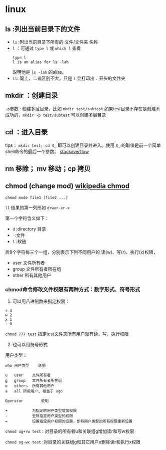# linux

## ls :列出当前目录下的文件

- `ls` :列出当前目录下所有的 文件/文件夹 名称
- `l` ：可通过 `type l` 或 `whick l` 查看
    ```
    type l
    l is an alias for ls -lah
    ```
    说明他是 `ls -lah` 的alias。
- `ll`: 同上，二者区别不大，只是 `l` 会打印出 `.` 开头的文件夹

## mkdir ：创建目录

`-p`参数 : 创建多层目录，比如 `mkdir test/subtest` 如果test目录不存在是创建不成功的，`mkdir -p test/subtest` 可以创建多层目录

## cd ：进入目录

tips： `mkdir test; cd $_` 即可以创建目录并进入。使用 `$_` 的取值是前一个简单shell命令的最后一个参数。 [stackoverflow](https://stackoverflow.com/questions/30154694/what-does-cd-mean/30154711)

## rm 移除； mv 移动；cp 拷贝

## chmod (change mod) [wikipedia chmod](https://zh.wikipedia.org/wiki/Chmod)

```
chmod mode file1 [file2 ...]
```

`ll` 结果的第一列形如 `drwxr-xr-x`

第一个字符含义如下：

- `d` :directory 目录
- `-`:文件
- `l` :软链

后9个字符每三个一组，分别表示下列不同用户的 读(w)、写(r)、执行(x)权限，

- user 文件所有者
- group 文件所有者所在组
- other 所有其他用户

### chmod命令修改文件权限有两种方式：数字形式、符号形式

1. 可以用八进制数来指定权限：
```
r 4
w 2
x 1
- 0
```

`chmod 777 test` 指定test文件夹所有用户就有读、写、执行权限

2. 也可以用符号形式

用户类型：
```
who	用户类型	说明

u	user	文件所有者
g	group	文件所有者所在组
o	others	所有其他用户
a	all	所用用户, 相当于 ugo
```

```
Operator        说明

+	        为指定的用户类型增加权限
-	        去除指定用户类型的权限
=	        设置指定用户权限的设置，即将用户类型的所有权限重新设置
```

`chmod ug+rw test` : 对目录的所有者u和关联组g增加读r和写w权限

`chmod og-wx test` :对目录的关联组g和其它用户o删除读r和执行x权限
